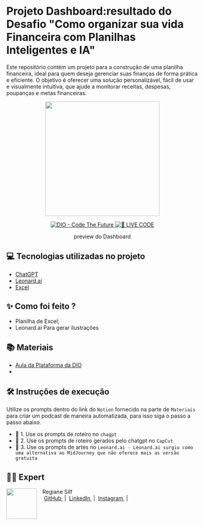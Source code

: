 # Projeto Dashboard:resultado do Desafio "Como organizar sua vida Financeira com Planilhas Inteligentes e IA"
Este repositório contém um projeto para a construção de uma planilha financeira, ideal para quem deseja gerenciar suas finanças de forma prática e eficiente. O objetivo é oferecer uma solução personalizável, fácil de usar e visualmente intuitiva, que ajude a monitorar receitas, despesas, poupanças e metas financeiras.
<p align="center">
<img 
    src="assets/202412231649_capa.jpeg"
    width="300"
/>
</p>

<p align="center">
<a href="https://dio.me/">
    <img 
        src="https://img.shields.io/badge/DIO-Code_The_Future-28DA77?logo=youtube" 
        alt="DIO - Code The Future">
</a>
<a href="https://dio.me/">
<img 
    src="https://img.shields.io/badge/🔴_LIVE_CODE-FF5E72" 
    alt="🔴 LIVE CODE">
</a>
</p>

<p align="center">
    preview do Dashboard
</p>




## 💻 Tecnologias utilizadas no projeto

- [ChatGPT](https://chat.openai.com/) 
- [Leonard.ai](https://leonardo.ai/)
- [Excel]()

## ✨ Como foi feito ?

- Planilha de Excel; 
- Leonard.ai Para gerar ilustrações


## 📚 Materiais

- [Aula da Plataforma da DIO ]()
- 

## 🛠️ Instruções de execução

Utilize os prompts dentro do link do `Notion` fornecido na parte de `Materiais` para criar um podcast de maneira automatizada, para isso siga o passo a passo abaixo.

- 🤖 1. Use os prompts de roteiro no `chagpt`
- 🤖 2. Use os prompts de roteiro gerados pelo chatgpt no  `CapCut`
- 🤖 3. Use os prompts de artes no `Leonard.ai - Leonard.ai surgiu como uma alternativa ao MidJourney que não oferece mais as versão gratuita`


## 👨‍💻 Expert

<p>
    <img 
      align=left 
      margin=10 
      width=80 
      src="assets/Slide2.JPG"
    />
    <p>&nbsp&nbsp&nbspRegiane Silf<br>
    &nbsp&nbsp&nbsp
    <a 
        href="https://github.com/Regianesilf">
        GitHub
    </a>
    &nbsp;|&nbsp;
    <a 
        href="https://www.linkedin.com/in/regiane-silf-275bba293/">
        LinkedIn
    </a>
    &nbsp;|&nbsp;
    <a 
        href="">
        Instagram
    </a>
    &nbsp;|&nbsp;</p>
</p>
<br/><br/>
<p>
